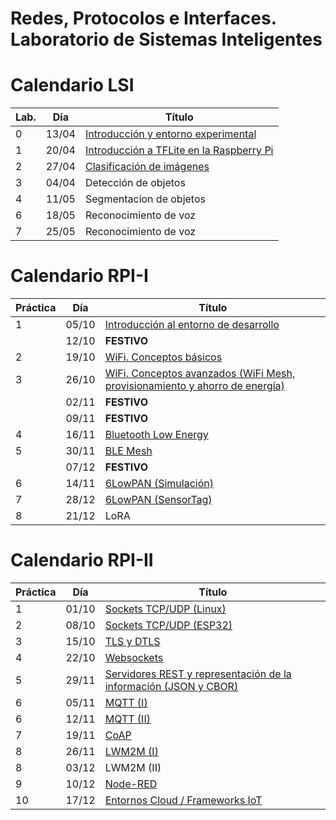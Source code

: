 # Redes, Protocolos e Interfaces. Laboratorio de Sistemas Inteligentes

# Calendario LSI

| Lab.     | Día | Título                                                |
|-------------|-----|-------------------------------------------------------|
| 0        |13/04|[Introducción y entorno experimental](LSI/Lab0/index.md)  |
| 1        |20/04|[Introducción a TFLite en la Raspberry Pi](LSI/Lab1/index.md) |
| 2        |27/04|[Clasificación de imágenes](LSI/Lab2/index.md)            |
| 3        |04/04|Detección de objetos                                      |
| 4        |11/05|Segmentacion de objetos                                   |
| 6        |18/05|Reconocimiento de voz                                     |
| 7        |25/05|Reconocimiento de voz                                     |

# Calendario RPI-I

| Práctica | Día | Título                                                   |
|----------|-----|----------------------------------------------------------|
| 1        |05/10|[Introducción al entorno de desarrollo](RPI-I/P1/index.md)|
|          |12/10|**FESTIVO**                                               |
| 2        |19/10|[WiFi. Conceptos básicos](RPI-I/P2/index.md)              |
| 3        |26/10|[WiFi. Conceptos avanzados (WiFi Mesh, provisionamiento y ahorro de energía)](RPI-I/P3/index.md) |
|          |02/11|**FESTIVO**                                               |
|          |09/11|**FESTIVO**                                               |
| 4        |16/11|[Bluetooth Low Energy](RPI-I/P4/index.md)                 |
| 5        |30/11|[BLE Mesh](RPI-I/P5/index.md)                             |
|          |07/12|**FESTIVO**                                               |
| 6        |14/11|[6LowPAN (Simulación)](RPI-I/P6/index.md)                 |
| 7        |28/12|[6LowPAN (SensorTag)](RPI-I/P7/index.md)                    |
| 8        |21/12|LoRA                                                      |

# Calendario RPI-II

| Práctica | Día | Título                                       |
|----------|-----|----------------------------------------------|
| 1        |01/10|[Sockets TCP/UDP (Linux)](RPI-II/P1/index.md) |
| 2        |08/10|[Sockets TCP/UDP (ESP32)](RPI-II/P2/index.md) |
| 3        |15/10|[TLS y DTLS](RPI-II/P3/index.md)              |
| 4        |22/10|[Websockets](RPI-II/P4/index.md)              |
| 5        |29/11|[Servidores REST y representación de la información (JSON y CBOR)](RPI-II/P5/index.md)       |
| 6        |05/11|[MQTT (I)](RPI-II/P6/index.md)                |
| 6        |12/11|[MQTT (II)](RPI-II/P6-II/index.md)            |
| 7        |19/11|[CoAP](RPI-II/P7/index.md)                    |
| 8        |26/11|[LWM2M (I)](RPI-II/P8/index.md)               |
| 8        |03/12|LWM2M (II)                                    |
| 9        |10/12|[Node-RED](RPI-II/P9/index.md)                |
| 10       |17/12|[Entornos Cloud / Frameworks IoT](RPI-II/P10/index.md) |
